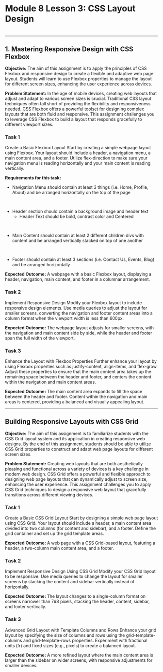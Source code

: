 <h1>Module 8 Lesson 3: CSS Layout Design<h1>
<hr>

<h2>1. Mastering Responsive Design with CSS Flexbox</h2>

<b>Objective:</b> The aim of this assignment is to apply the principles of CSS Flexbox and responsive design to create a flexible and adaptive web page layout. Students will learn to use Flexbox properties to manage the layout for different screen sizes, enhancing the user experience across devices.

<b>Problem Statement:</b> In the age of mobile devices, creating web layouts that adjust and adapt to various screen sizes is crucial. Traditional CSS layout techniques often fall short of providing the flexibility and responsiveness needed. CSS Flexbox offers a powerful toolset for designing complex layouts that are both fluid and responsive. This assignment challenges you to leverage CSS Flexbox to build a layout that responds gracefully to different viewport sizes.

<h3>Task 1</h3>

Create a Basic Flexbox Layout Start by creating a simple webpage layout using Flexbox. Your layout should include a header, a navigation menu, a main content area, and a footer. Utilize flex-direction to make sure your navigation menu is reading horizontally and your main content is reading vertically. 

<b>Requirements for this task:</b>

- Navigation Menu should contain at least 3 things (i.e. Home, Profile, About) and be arranged horizontally on the top of the page
<br>

- Header section should contain a background image and header text
    - Header Text should be bold, contrast color and Centered
<br>

- Main Content should contain at least 2 different children divs with content and be arranged vertically stacked on top of one another
<br>

- Footer should contain at least 3 sections (i.e. Contact Us, Events, Blog) and be arranged horizontally 

<b>Expected Outcome:</b> A webpage with a basic Flexbox layout, displaying a header, navigation, main content, and footer in a columnar arrangement.

<h3>Task 2</h3>

Implement Responsive Design Modify your Flexbox layout to include responsive design elements. Use media queries to adjust the layout for smaller screens, converting the navigation and footer content areas into a column format when the viewport width is less than 600px.

<b>Expected Outcome:</b> The webpage layout adjusts for smaller screens, with the navigation and main content side by side, while the header and footer span the full width of the viewport.

<h3>Task 3</h3>

Enhance the Layout with Flexbox Properties Further enhance your layout by using Flexbox properties such as justify-content, align-items, and flex-grow. Adjust these properties to ensure that the main content area takes up the remaining space between the header and footer, and centers the content within the navigation and main content areas.

<b>Expected Outcome:</b> The main content area expands to fill the space between the header and footer. Content within the navigation and main areas is centered, providing a balanced and visually appealing layout.

<hr>

<h2>Building Responsive Layouts with CSS Grid</h2>

<b>Objective:</b> The aim of this assignment is to familiarize students with the CSS Grid layout system and its application in creating responsive web designs. By the end of this assignment, students should be able to utilize CSS Grid properties to construct and adapt web page layouts for different screen sizes.

<b>Problem Statement:</b> Creating web layouts that are both aesthetically pleasing and functional across a variety of devices is a key challenge in modern web design. CSS Grid offers a powerful and flexible approach to designing web page layouts that can dynamically adjust to screen size, enhancing the user experience. This assignment challenges you to apply CSS Grid techniques to design a responsive web layout that gracefully transitions across different viewing devices.

<h3>Task 1</h3>

Create a Basic CSS Grid Layout Start by designing a simple web page layout using CSS Grid. Your layout should include a header, a main content area divided into two columns (for content and sidebar), and a footer. Define the grid container and set up the grid template areas.

<b>Expected Outcome:</b> A web page with a CSS Grid-based layout, featuring a header, a two-column main content area, and a footer.

<h3>Task 2</h3>

Implement Responsive Design Using CSS Grid Modify your CSS Grid layout to be responsive. Use media queries to change the layout for smaller screens by stacking the content and sidebar vertically instead of horizontally.

<b>Expected Outcome:</b> The layout changes to a single-column format on screens narrower than 768 pixels, stacking the header, content, sidebar, and footer vertically.

<h3>Task 3</h3>

Advanced Grid Layout with Template Columns and Rows Enhance your grid layout by specifying the size of columns and rows using the grid-template-columns and grid-template-rows properties. Experiment with fractional units (fr) and fixed sizes (e.g., pixels) to create a balanced layout.

<b>Expected Outcome:</b> A more refined layout where the main content area is larger than the sidebar on wider screens, with responsive adjustments for smaller devices.